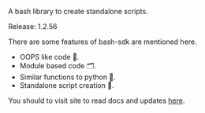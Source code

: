A bash library to create standalone scripts.

Release: 1.2.56

There are some features of bash-sdk are mentioned here.
* OOPS like code 💎.
* Module based code 🗂️.
* Similar functions to python 🐍.
* Standalone script creation 📔.

You should to visit site to read docs and updates
[here](https://ourcodebase.gitlab.io/bashsdk-docs/).
